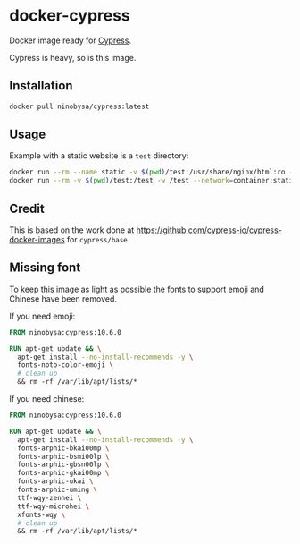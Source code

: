 # docker-cypress
Docker image ready for [Cypress](https://www.cypress.io/).

Cypress is heavy, so is this image.

## Installation
```bash
docker pull ninobysa/cypress:latest
```

## Usage
Example with a static website is a `test` directory:
```bash
docker run --rm --name static -v $(pwd)/test:/usr/share/nginx/html:ro -d nginx:stable-alpine
docker run --rm -v $(pwd)/test:/test -w /test --network=container:static ninobysa/cypress:latest
```` 

## Credit
This is based on the work done at https://github.com/cypress-io/cypress-docker-images for `cypress/base`.

## Missing font
To keep this image as light as possible the fonts to support emoji and Chinese have been removed.

If you need emoji:
``` Dockerfile
FROM ninobysa:cypress:10.6.0

RUN apt-get update && \
  apt-get install --no-install-recommends -y \
  fonts-noto-color-emoji \
  # clean up
  && rm -rf /var/lib/apt/lists/*

```

If you need chinese:
``` Dockerfile
FROM ninobysa:cypress:10.6.0

RUN apt-get update && \
  apt-get install --no-install-recommends -y \
  fonts-arphic-bkai00mp \
  fonts-arphic-bsmi00lp \
  fonts-arphic-gbsn00lp \
  fonts-arphic-gkai00mp \
  fonts-arphic-ukai \
  fonts-arphic-uming \
  ttf-wqy-zenhei \
  ttf-wqy-microhei \
  xfonts-wqy \
  # clean up
  && rm -rf /var/lib/apt/lists/*

```

